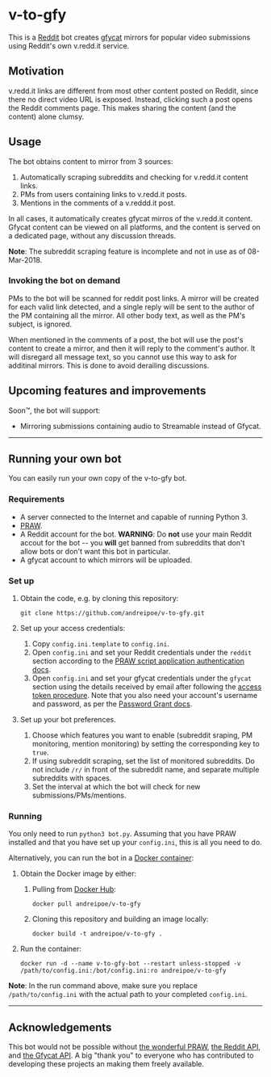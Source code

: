 # v-to-gfy

This is a [Reddit](https://reddit.com) bot creates [gfycat](https://gfycat.com/) mirrors for popular video submissions using Reddit's own v.redd.it service.

## Motivation

v.redd.it links are different from most other content posted on Reddit, since there no direct video URL is exposed. Instead, clicking such a post opens the Reddit comments page. This makes sharing the content (and the content) alone clumsy.

## Usage

The bot obtains content to mirror from 3 sources:

1. Automatically scraping subreddits and checking for v.redd.it content links.
2. PMs from users containing links to v.redd.it posts.
3. Mentions in the comments of a v.reddd.it post.

In all cases, it automatically creates gfycat mirros of the v.redd.it content. Gfycat content can be viewed on all platforms, and the content is served on a dedicated page, without any discussion threads.

**Note**: The subreddit scraping feature is incomplete and not in use as of 08-Mar-2018.

### Invoking the bot on demand

PMs to the bot will be scanned for reddit post links. A mirror will be created for each valid link detected, and a single reply will be sent to the author of the PM containing all the mirror. All other body text, as well as the PM's subject, is ignored.

When mentioned in the comments of a post, the bot will use the post's content to create a mirror, and then it will reply to the comment's author. It will disregard all message text, so you cannot use this way to ask for additinal mirrors. This is done to avoid derailing discussions.

## Upcoming features and improvements

Soon™, the bot will support:

* Mirroring submissions containing audio to Streamable instead of Gfycat.

---------------------------------------

## Running your own bot

You can easily run your own copy of the v-to-gfy bot.

### Requirements

* A server connected to the Internet and capable of running Python 3.
* [PRAW](http://praw.readthedocs.io/en/latest/getting_started/installation.html).
* A Reddit account for the bot. **WARNING**: Do **not** use your main Reddit accout for the bot -- you **will** get banned from subreddits that don't allow bots or don't want this bot in particular.
* A gfycat account to which mirrors will be uploaded.

### Set up

1. Obtain the code, e.g. by cloning this repository:

    ```
    git clone https://github.com/andreipoe/v-to-gfy.git
    ```

2. Set up your access credentials:
   1. Copy `config.ini.template` to `config.ini`.
   2. Open `config.ini` and set your Reddit credentials under the `reddit` section according to the [PRAW script application authentication docs](http://praw.readthedocs.io/en/latest/getting_started/authentication.html).
   3. Open `config.ini` and set your gfycat credentials under the `gfycat` section using the details received by email after following the [access token procedure](https://developers.gfycat.com/api/#quick-start). Note that you also need your account's username and password, as per the [Password Grant docs](https://developers.gfycat.com/api/#password-grant).
3. Set up your bot preferences.
    1. Choose which features you want to enable (subreddit sraping, PM monitoring, mention monitoring) by setting the corresponding key to `true`.
    2. If using subreddit scraping, set the list of monitored subreddits. Do not include `/r/` in front of the subreddit name, and separate multiple subreddits with spaces.
    3. Set the interval at which the bot will check for new submissions/PMs/mentions.

### Running

You only need to run `python3 bot.py`. Assuming that you have PRAW installed and that you have set up your `config.ini`, this is all you need to do.

Alternatively, you can run the bot in a [Docker container](https://www.docker.com/what-docker):

1. Obtain the Docker image by either:
    1. Pulling from [Docker Hub](https://hub.docker.com/r/andreipoe/v-to-gfy):

        ```
        docker pull andreipoe/v-to-gfy
        ```

    2. Cloning this repository and building an image locally:

        ```
        docker build -t andreipoe/v-to-gfy .
        ```

2. Run the container:

    ```
    docker run -d --name v-to-gfy-bot --restart unless-stopped -v /path/to/config.ini:/bot/config.ini:ro andreipoe/v-to-gfy
    ```

**Note**: In the run command above, make sure you replace `/path/to/config.ini` with the actual path to your completed `config.ini`.

---------------------------------------

## Acknowledgements

This bot would not be possible without [the wonderful PRAW](https://github.com/praw-dev/praw), [the Reddit API](https://www.reddit.com/dev/api), and [the Gfycat API](https://developers.gfycat.com/). A big "thank you" to everyone who has contributed to developing these projects an making them freely available.

